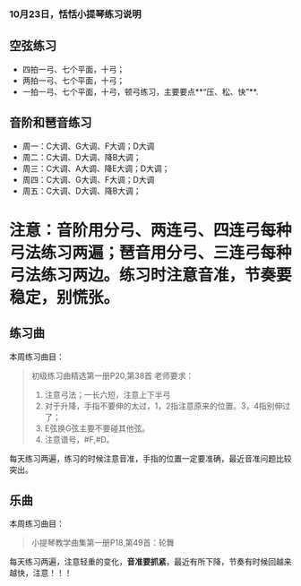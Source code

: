 
### 10月23日，恬恬小提琴练习说明
## 空弦练习
- 四拍一弓、七个平面，十弓；
- 两拍一弓、七个平面，十弓；
- 一拍一弓、七个平面，十弓，顿弓练习，主要要点**“压、松、快”**.

## 音阶和琶音练习
- 周一：C大调、G大调、F大调；D大调
- 周二：C大调、D大调、降B大调；
- 周三：C大调、A大调、降E大调；D大调；
- 周四：C大调、G大调、F大调；D大调
- 周五：C大调、D大调、降B大调；
# 注意：音阶用分弓、两连弓、四连弓每种弓法练习两遍；琶音用分弓、三连弓每种弓法练习两边。练习时注意音准，节奏要稳定，别慌张。

## 练习曲
本周练习曲目：
> 初级练习曲精选第一册P20,第38首
> 老师要求：
> 1. 注意弓法；一长六短，注意上下半弓
> 2. 对于升降，手指不要伸的太过，1，2指注意原来的位置。3，4指别伸过了；
> 3. E弦换G弦主要不要碰其他弦。
> 4. 注意谱号，#F,#D。

每天练习两遍，练习的时候注意音准，手指的位置一定要准确，最近音准问题比较突出。

## 乐曲
本周练习曲目：
> 小提琴教学曲集第一册P18,第49首：轮舞

每天练习两遍，注意轻重的变化，**音准要抓紧**，最近有所下降，节奏有时候回越来越快，注意！！！
